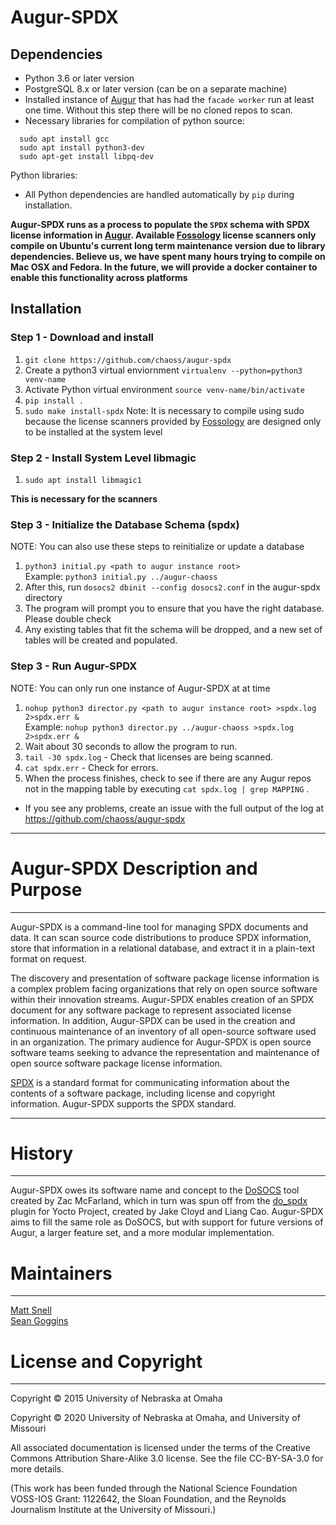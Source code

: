 # Augur-SPDX 

Dependencies
------------

- Python 3.6 or later version
- PostgreSQL 8.x or later version (can be on a separate machine)
- Installed instance of [Augur](https://github.com/chaoss/augur) that has had the `facade worker` run at least one time. Without this step there will be no cloned repos to scan. 
- Necessary libraries for compilation of python source: 
```
  sudo apt install gcc
  sudo apt install python3-dev
  sudo apt-get install libpq-dev
```

Python libraries:
- All Python dependencies are handled automatically by `pip` during installation.

**Augur-SPDX runs as a process to populate the `SPDX` schema with SPDX license information in [Augur](https://github.com/chaoss/augur). Available [Fossology](https://www.fossology.org/) license scanners only compile on Ubuntu's current long term maintenance version due to library dependencies. Believe us, we have spent many hours trying to compile on Mac OSX and Fedora. In the future, we will provide a docker container to enable this functionality across platforms**

Installation
------------

### Step 1 - Download and install
1. `git clone https://github.com/chaoss/augur-spdx`
2. Create a python3 virtual enviornment `virtualenv --python=python3 venv-name`
3. Activate Python virtual environment `source venv-name/bin/activate`
4. `pip install .`
5. `sudo make install-spdx` 
Note: It is necessary to compile using sudo because the license scanners provided by [Fossology](https://www.fossology.org/) are designed only to be installed at the system level

### Step 2 - Install System Level libmagic
1. `sudo apt install libmagic1`

**This is necessary for the scanners**

### Step 3 - Initialize the Database Schema (spdx) <br/>
NOTE: You can also use these steps to reinitialize or update a database
1. `python3 initial.py <path to augur instance root>` <br> Example: `python3 initial.py ../augur-chaoss`
2. After this, run `dosocs2 dbinit --config dosocs2.conf` in the augur-spdx directory
3. The program will prompt you to ensure that you have the right database. Please double check
4. Any existing tables that fit the schema will be dropped, and a new set of tables will be created and populated.

### Step 3 - Run Augur-SPDX <br/>
NOTE: You can only run one instance of Augur-SPDX at at time
1. `nohup python3 director.py <path to augur instance root> >spdx.log 2>spdx.err &` <br> Example: `nohup python3 director.py ../augur-chaoss >spdx.log 2>spdx.err &`
2. Wait about 30 seconds to allow the program to run. 
3. `tail -30 spdx.log` - Check that licenses are being scanned.
4. `cat spdx.err` - Check for errors. 
5. When the process finishes, check to see if there are any Augur repos not in the mapping table by executing `cat spdx.log | grep MAPPING` . 

- If you see any problems, create an issue with the full output of the log at https://github.com/chaoss/augur-spdx 

-----

# Augur-SPDX Description and Purpose

-----

Augur-SPDX is a command-line tool for managing SPDX documents and data. It can
scan source code distributions to produce SPDX information, store that
information in a relational database, and extract it in a plain-text format
on request.

The discovery and presentation of software package license information is a complex
problem facing organizations that rely on open source software within their 
innovation streams. Augur-SPDX enables creation of an SPDX document for any 
software package to represent associated license information. In addition, Augur-SPDX 
can be used in the creation and continuous maintenance of an inventory of all 
open-source software used in an organization. The primary audience for Augur-SPDX is open source
software teams seeking to advance the representation and maintenance of open source 
software package license information. 

[SPDX](http://www.spdx.org) is a standard format for communicating information
about the contents of a software package, including license and copyright
information. Augur-SPDX supports the SPDX standard.

-------

# History

-------

Augur-SPDX owes its software name and concept to the
[DoSOCS](https://github.com/socs-dev-env/DoSOCS) tool created by Zac
McFarland, which in turn was spun off from the [do_spdx](https://github.com/ttgurney/yocto-spdx/blob/master/src/spdx.bbclass) plugin for Yocto
Project, created by Jake Cloyd and Liang Cao.
Augur-SPDX aims to fill the same role as DoSOCS, but with support for future versions of Augur, a
larger feature set, and a more modular implementation.


# Maintainers
-----------

[Matt Snell](https://github.com/nebrethar) <br/>
[Sean Goggins](https://github.com/sgoggins)

# License and Copyright
---------------------

Copyright © 2015 University of Nebraska at Omaha

Copyright © 2020 University of Nebraska at Omaha, and University of Missouri

All associated documentation is licensed under the terms of the Creative
Commons Attribution Share-Alike 3.0 license. See the file CC-BY-SA-3.0 for more
details.

(This work has been funded through the National Science Foundation VOSS-IOS Grant: 1122642, the Sloan Foundation, and the Reynolds Journalism Institute at the University of Missouri.)
